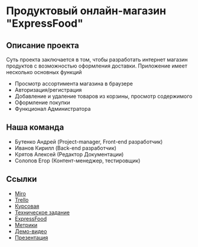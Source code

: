 # Продуктовый онлайн-магазин "ExpressFood"
## Описание проекта
Суть проекта заключается в том, чтобы разработать интернет магазин продуктов с возможностью оформления доставки.
Приложение имеет несколько основных функций
- Просмотр ассортимента магазина в браузере
- Авторизация/регистрация
- Добавление и удаление товаров из корзины, просмотр содержимого
- Оформление покупки
- Функционал Администратора


## Наша команда
- Бутенко Андрей (Project-manager, Front-end разработчик)
- Иванов Кирилл (Back-end разработчик)
- Крятов Алексей (Редактор Документации)
- Солопов Егор (Контент-менеджер, тестировщик)


## Ссылки
- [Miro](https://miro.com/app/board/o9J_lNnc278=/)
- [Trello](https://trello.com/b/hU14p07s/expressfood)
- [Курсовая](https://github.com/ButenkoAV/Supermarket/blob/main/Документы/Курсовая%20работа%20.pdf)
- [Техническое задание](https://github.com/ButenkoAV/Supermarket/blob/main/Документы/Техническое%20задание.pdf)
- [ExpressFood](http://irillk.pythonanywhere.com/)
- [Метрики](https://metrika.yandex.ru/dashboard?id=86120925)
- [Демо-видео](https://youtu.be/y7nGGiT_Tjw)
- [Презентация](https://github.com/ButenkoAV/Supermarket/blob/main/презентация%20(3).pdf)
